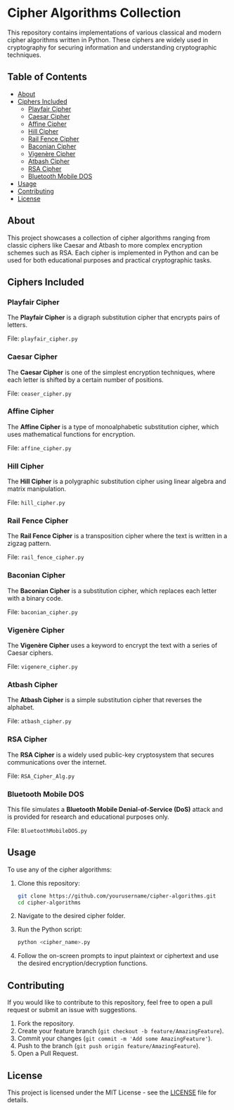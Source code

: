 # Cipher Algorithms Collection

This repository contains implementations of various classical and modern cipher algorithms written in Python. These ciphers are widely used in cryptography for securing information and understanding cryptographic techniques.

## Table of Contents

- [About](#about)
- [Ciphers Included](#ciphers-included)
  - [Playfair Cipher](#playfair-cipher)
  - [Caesar Cipher](#caesar-cipher)
  - [Affine Cipher](#affine-cipher)
  - [Hill Cipher](#hill-cipher)
  - [Rail Fence Cipher](#rail-fence-cipher)
  - [Baconian Cipher](#baconian-cipher)
  - [Vigenère Cipher](#vigenere-cipher)
  - [Atbash Cipher](#atbash-cipher)
  - [RSA Cipher](#rsa-cipher)
  - [Bluetooth Mobile DOS](#bluetooth-mobile-dos)
- [Usage](#usage)
- [Contributing](#contributing)
- [License](#license)

## About

This project showcases a collection of cipher algorithms ranging from classic ciphers like Caesar and Atbash to more complex encryption schemes such as RSA. Each cipher is implemented in Python and can be used for both educational purposes and practical cryptographic tasks.

## Ciphers Included

### Playfair Cipher
The **Playfair Cipher** is a digraph substitution cipher that encrypts pairs of letters.

File: `playfair_cipher.py`

### Caesar Cipher
The **Caesar Cipher** is one of the simplest encryption techniques, where each letter is shifted by a certain number of positions.

File: `ceaser_cipher.py`

### Affine Cipher
The **Affine Cipher** is a type of monoalphabetic substitution cipher, which uses mathematical functions for encryption.

File: `affine_cipher.py`

### Hill Cipher
The **Hill Cipher** is a polygraphic substitution cipher using linear algebra and matrix manipulation.

File: `hill_cipher.py`

### Rail Fence Cipher
The **Rail Fence Cipher** is a transposition cipher where the text is written in a zigzag pattern.

File: `rail_fence_cipher.py`

### Baconian Cipher
The **Baconian Cipher** is a substitution cipher, which replaces each letter with a binary code.

File: `baconian_cipher.py`

### Vigenère Cipher
The **Vigenère Cipher** uses a keyword to encrypt the text with a series of Caesar ciphers.

File: `vigenere_cipher.py`

### Atbash Cipher
The **Atbash Cipher** is a simple substitution cipher that reverses the alphabet.

File: `atbash_cipher.py`

### RSA Cipher
The **RSA Cipher** is a widely used public-key cryptosystem that secures communications over the internet.

File: `RSA_Cipher_Alg.py`

### Bluetooth Mobile DOS
This file simulates a **Bluetooth Mobile Denial-of-Service (DoS)** attack and is provided for research and educational purposes only.

File: `BluetoothMobileDOS.py`

## Usage

To use any of the cipher algorithms:

1. Clone this repository:

    ```bash
    git clone https://github.com/yourusername/cipher-algorithms.git
    cd cipher-algorithms
    ```

2. Navigate to the desired cipher folder.
3. Run the Python script:

    ```bash
    python <cipher_name>.py
    ```

4. Follow the on-screen prompts to input plaintext or ciphertext and use the desired encryption/decryption functions.

## Contributing

If you would like to contribute to this repository, feel free to open a pull request or submit an issue with suggestions.

1. Fork the repository.
2. Create your feature branch (`git checkout -b feature/AmazingFeature`).
3. Commit your changes (`git commit -m 'Add some AmazingFeature'`).
4. Push to the branch (`git push origin feature/AmazingFeature`).
5. Open a Pull Request.

## License

This project is licensed under the MIT License - see the [LICENSE](LICENSE) file for details.
